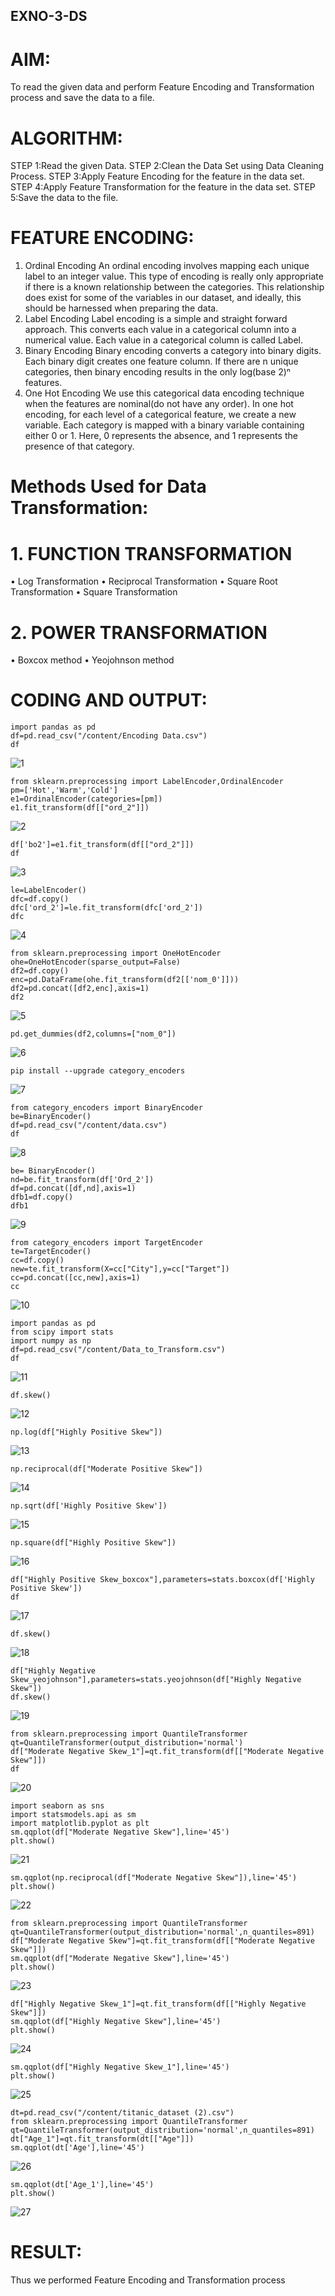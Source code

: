## EXNO-3-DS

# AIM:
To read the given data and perform Feature Encoding and Transformation process and save the data to a file.

# ALGORITHM:
STEP 1:Read the given Data.
STEP 2:Clean the Data Set using Data Cleaning Process.
STEP 3:Apply Feature Encoding for the feature in the data set.
STEP 4:Apply Feature Transformation for the feature in the data set.
STEP 5:Save the data to the file.

# FEATURE ENCODING:
1. Ordinal Encoding
An ordinal encoding involves mapping each unique label to an integer value. This type of encoding is really only appropriate if there is a known relationship between the categories. This relationship does exist for some of the variables in our dataset, and ideally, this should be harnessed when preparing the data.
2. Label Encoding
Label encoding is a simple and straight forward approach. This converts each value in a categorical column into a numerical value. Each value in a categorical column is called Label.
3. Binary Encoding
Binary encoding converts a category into binary digits. Each binary digit creates one feature column. If there are n unique categories, then binary encoding results in the only log(base 2)ⁿ features.
4. One Hot Encoding
We use this categorical data encoding technique when the features are nominal(do not have any order). In one hot encoding, for each level of a categorical feature, we create a new variable. Each category is mapped with a binary variable containing either 0 or 1. Here, 0 represents the absence, and 1 represents the presence of that category.

# Methods Used for Data Transformation:
  # 1. FUNCTION TRANSFORMATION
• Log Transformation
• Reciprocal Transformation
• Square Root Transformation
• Square Transformation
  # 2. POWER TRANSFORMATION
• Boxcox method
• Yeojohnson method

# CODING AND OUTPUT:
~~~
import pandas as pd
df=pd.read_csv("/content/Encoding Data.csv")
df
~~~
![1](https://github.com/user-attachments/assets/af5eb845-dcbf-4586-a969-49f0c1432ee5)
~~~
from sklearn.preprocessing import LabelEncoder,OrdinalEncoder
pm=['Hot','Warm','Cold']
e1=OrdinalEncoder(categories=[pm])
e1.fit_transform(df[["ord_2"]])
~~~
![2](https://github.com/user-attachments/assets/e354246c-628a-4919-a3b9-5c72b1ba536b)
~~~
df['bo2']=e1.fit_transform(df[["ord_2"]])
df
~~~
![3](https://github.com/user-attachments/assets/04f495c3-5d44-4017-b218-82a08eed910f)
~~~
le=LabelEncoder()
dfc=df.copy()
dfc['ord_2']=le.fit_transform(dfc['ord_2'])
dfc
~~~
![4](https://github.com/user-attachments/assets/c24bc60c-8197-40e6-9d2e-dc30481deb82)
~~~
from sklearn.preprocessing import OneHotEncoder
ohe=OneHotEncoder(sparse_output=False)
df2=df.copy()
enc=pd.DataFrame(ohe.fit_transform(df2[['nom_0']]))
df2=pd.concat([df2,enc],axis=1)
df2
~~~
![5](https://github.com/user-attachments/assets/449ddff7-c35d-4a5f-8ddf-0d47f7093efc)
~~~
pd.get_dummies(df2,columns=["nom_0"])
~~~
![6](https://github.com/user-attachments/assets/8509fb8a-6a23-4327-8e67-b391951ff5ad)
~~~
pip install --upgrade category_encoders
~~~
![7](https://github.com/user-attachments/assets/2a96b374-edf4-4dc1-98d5-0ce88cc2d121)
~~~
from category_encoders import BinaryEncoder
be=BinaryEncoder()
df=pd.read_csv("/content/data.csv")
df
~~~
![8](https://github.com/user-attachments/assets/ce4a6146-02f6-46ef-9032-e017db1f81b0)
~~~
be= BinaryEncoder()
nd=be.fit_transform(df['Ord_2'])
df=pd.concat([df,nd],axis=1)
dfb1=df.copy()
dfb1
~~~
![9](https://github.com/user-attachments/assets/3e761374-d85c-4566-9779-465f2bee6024)
~~~
from category_encoders import TargetEncoder
te=TargetEncoder()
cc=df.copy()
new=te.fit_transform(X=cc["City"],y=cc["Target"])
cc=pd.concat([cc,new],axis=1)
cc
~~~
![10](https://github.com/user-attachments/assets/27666bc0-ee65-46cf-b2a4-bfca2c41d70a)
~~~
import pandas as pd
from scipy import stats
import numpy as np
df=pd.read_csv("/content/Data_to_Transform.csv")
df
~~~
![11](https://github.com/user-attachments/assets/ad6a1ed4-1abc-4d6f-aaad-7f0574c96e83)
~~~
df.skew()
~~~
![12](https://github.com/user-attachments/assets/f53f64ba-b897-4714-819d-a2d1b2b15400)
~~~
np.log(df["Highly Positive Skew"])
~~~
![13](https://github.com/user-attachments/assets/366e556a-9819-4d82-b109-6849a756abf4)
~~~
np.reciprocal(df["Moderate Positive Skew"])
~~~
![14](https://github.com/user-attachments/assets/2dbff0e9-3bdc-48b2-a0bb-90469ccf32dc)
~~~
np.sqrt(df['Highly Positive Skew'])
~~~
![15](https://github.com/user-attachments/assets/33297404-3e1d-41fc-85f4-9f73770d983b)
~~~
np.square(df["Highly Positive Skew"])
~~~
![16](https://github.com/user-attachments/assets/99fb77a2-a05c-4064-8a9d-e742d7aa4717)
~~~
df["Highly Positive Skew_boxcox"],parameters=stats.boxcox(df['Highly Positive Skew'])
df
~~~
![17](https://github.com/user-attachments/assets/26bf42b4-e823-4202-85e8-8054182b94d9)
~~~
df.skew()
~~~
![18](https://github.com/user-attachments/assets/f4f53c67-5b1f-4985-bf52-ffe382176e72)
~~~
df["Highly Negative Skew_yeojohnson"],parameters=stats.yeojohnson(df["Highly Negative Skew"])
df.skew()
~~~
![19](https://github.com/user-attachments/assets/d949d323-4fde-4e96-8699-d650872426b1)
~~~
from sklearn.preprocessing import QuantileTransformer
qt=QuantileTransformer(output_distribution='normal')
df["Moderate Negative Skew_1"]=qt.fit_transform(df[["Moderate Negative Skew"]])
df
~~~
![20](https://github.com/user-attachments/assets/a9b52afb-3358-4d9f-b5ad-2458dc8b8d8c)
~~~
import seaborn as sns
import statsmodels.api as sm
import matplotlib.pyplot as plt
sm.qqplot(df["Moderate Negative Skew"],line='45')
plt.show()
~~~
![21](https://github.com/user-attachments/assets/d63500ca-c6da-49ad-8ab2-2a91e59c16b9)
~~~
sm.qqplot(np.reciprocal(df["Moderate Negative Skew"]),line='45')
plt.show()
~~~
![22](https://github.com/user-attachments/assets/3711594c-5e29-4069-85fb-7c591a9fc521)
~~~
from sklearn.preprocessing import QuantileTransformer
qt=QuantileTransformer(output_distribution='normal',n_quantiles=891)
df["Moderate Negative Skew"]=qt.fit_transform(df[["Moderate Negative Skew"]])
sm.qqplot(df["Moderate Negative Skew"],line='45')
plt.show()
~~~
![23](https://github.com/user-attachments/assets/9c0c506f-dc1e-4457-89e5-96ffceb8417f)
~~~
df["Highly Negative Skew_1"]=qt.fit_transform(df[["Highly Negative Skew"]])
sm.qqplot(df["Highly Negative Skew"],line='45')
plt.show()
~~~
![24](https://github.com/user-attachments/assets/ff0ceedf-73c7-4db2-99a8-8d0b677c915a)
~~~
sm.qqplot(df["Highly Negative Skew_1"],line='45')
plt.show()
~~~
![25](https://github.com/user-attachments/assets/542f60bc-0585-4032-a6bf-981d58c98255)
~~~
dt=pd.read_csv("/content/titanic_dataset (2).csv")
from sklearn.preprocessing import QuantileTransformer
qt=QuantileTransformer(output_distribution='normal',n_quantiles=891)
dt["Age_1"]=qt.fit_transform(dt[["Age"]])
sm.qqplot(dt['Age'],line='45')
~~~
![26](https://github.com/user-attachments/assets/7c992c19-5983-4041-a5ee-12679b164b14)
~~~
sm.qqplot(dt['Age_1'],line='45')
plt.show()
~~~
![27](https://github.com/user-attachments/assets/0e0e9895-8f63-4f52-b64e-f81e4c185bda)
# RESULT:
  Thus we performed Feature Encoding and Transformation process     
       
